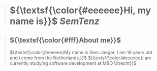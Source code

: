 > # ${\textsf{\color{#eeeeee}Hi, my name is}}$ ${SemTenz}$

> ## ${\textsf{\color{#fff}About me}}$
> ${\textsf{\color{#eeeeee}My name is Sem Jaeger, I am 18 years old and i come from the Netherlands.}}$  ${\textsf{\color{#eeeeee}I am currently studying software development at MBO Utrecht}}$ 
